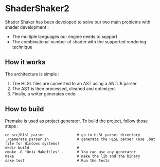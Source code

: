 ShaderShaker2
=============

Shader Shaker has been developed to solve our two main problems with shader development :

- The multiple languages our engine needs to support
- The combinational number of shader with the supported rendering technique

How it works
------------

The architecture is simple :

1. The HLSL files are converted to an AST using a ANTLR parser.
2. The AST is then processed, cleaned and optimized.
3. Finally, a writer generates code.

How to build
------------

Premake is used as project generator. To build the project, follow those steps :

    cd src/hlsl_parser               # go to HLSL parser directory
    ./generate_parser.sh             # generate the HLSL parser (use .bat file for Windows systems)
    mkdir build                      #
    cmake -G "Unix Makefiles" ..     # You can use any generator
    make                             # make the lib and the binary
    make test                        # Run the tests


